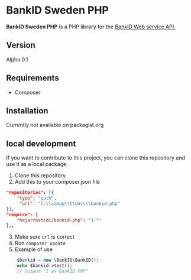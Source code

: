 # BankID Sweden PHP

**BankID Sweden PHP** is a PHP library for the [BankID Web service API.](https://www.bankid.com/utvecklare/guider/teknisk-integrationsguide/webbservice-api)

## Version
Alpha 0.1
## Requirements
* Composer 
## Installation
Currently not available on packagist.org


## local development 
If you want to contribute to this project, you can clone this repository and use it as a local package.
1. Clone this repository
2. Add this to your composer.json file
```json
"repositories": [{
    "type": "path",
     "url": "C:\\xampp\\htdocs\\bankid-php"
}],
"require": {
    "hajarrashidi/bankid-php": "1.*"
},,
```
3. Make sure `url` is correct
4. Run `composer update`
5. Example of use 
```php
    $bankid = new \BankID\BankID();
    echo $bankid->test();
    // Output "I am BankID PHP"
   ```
